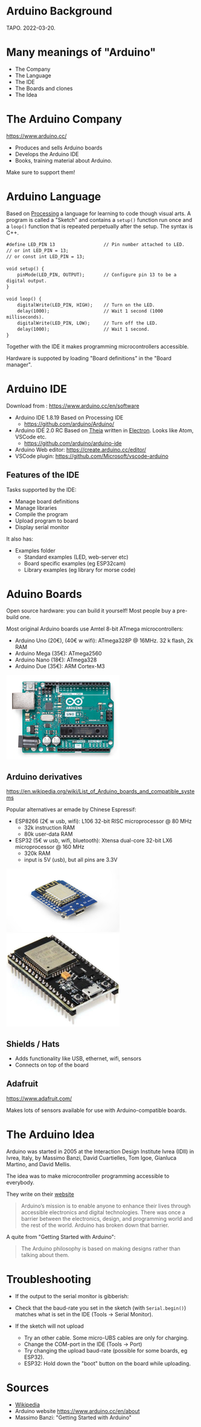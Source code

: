 # Arduino Background
TAPO. 2022-03-20.

# Many meanings of "Arduino"

* The Company
* The Language
* The IDE
* The Boards and clones
* The Idea

# The Arduino Company
https://www.arduino.cc/

* Produces and sells Arduino boards
* Develops the Arduino IDE
* Books, training material about Arduino.

Make sure to support them!


# Arduino Language

Based on [Processing](https://processing.org/) a language for learning to code though visual arts.
A program is called a "Sketch" and contains a `setup()` function run once and a `loop()` function that is repeated perpetually after the setup.
The syntax is C++.

```arduino
#define LED_PIN 13                  // Pin number attached to LED.
// or int LED_PIN = 13;
// or const int LED_PIN = 13;

void setup() {
    pinMode(LED_PIN, OUTPUT);       // Configure pin 13 to be a digital output.
}

void loop() {
    digitalWrite(LED_PIN, HIGH);    // Turn on the LED.
    delay(1000);                    // Wait 1 second (1000 milliseconds).
    digitalWrite(LED_PIN, LOW);     // Turn off the LED.
    delay(1000);                    // Wait 1 second.
}
```

Together with the IDE it makes programming microcontrollers accessible.

Hardware is suppoted by loading "Board definitions" in the "Board manager".

# Arduino IDE
Download from : https://www.arduino.cc/en/software

- Arduino IDE 1.8.19 Based on Processing IDE
	- https://github.com/arduino/Arduino/
- Arduino IDE 2.0 RC Based on [Theia](https://theia-ide.org/) written in [Electron](https://www.electronjs.org/). Looks like Atom, VSCode etc.
    - https://github.com/arduino/arduino-ide
- Arduino Web editor: https://create.arduino.cc/editor/
- VSCode plugin: https://github.com/Microsoft/vscode-arduino

## Features of the IDE

Tasks supported by the IDE:

* Manage board definitions
* Manage libraries
* Compile the program
* Upload program to board
* Display serial monitor

It also has:

* Examples folder
  - Standard examples (LED, web-server etc)
  - Board specific examples (eg ESP32cam)
  - Library examples (eg library for morse code)

# Aduino Boards

Open source hardware: you can build it yourself!
Most people buy a pre-build one.

Most original Arduino boards use Amtel 8-bit ATmega microcontrollers:

- Arduino Uno (20€), (40€ w wifi): ATmega328P @ 16MHz. 32 k flash, 2k RAM
- Arduino Mega (35€): ATmega2560
- Arduino Nano (18€): ATmega328 
- Arduino Due (35€): ARM Cortex-M3

![Uno](img/uno.png)

## Arduino derivatives

https://en.wikipedia.org/wiki/List_of_Arduino_boards_and_compatible_systems

Popular alternatives ar emade by Chinese Espressif:

* ESP8266 (2€ w usb, wifi): L106 32-bit RISC microprocessor @ 80 MHz
  - 32k instruction RAM
  - 80k user-data RAM
* ESP32 (5€ w usb, wifi, bluetooth): Xtensa dual-core 32-bit LX6 microprocessor @ 160 MHz
  - 320k RAM
  - input is 5V (usb), but all pins are 3.3V

![ESP8266](img/esp8266.png)
![ESP32](img/esp32.png)

## Shields / Hats

* Adds functionality like USB, ethernet, wifi, sensors
* Connects on top of the board


## Adafruit

https://www.adafruit.com/

Makes lots of sensors available for use with Arduino-compatible boards.

# The Arduino Idea

Arduino was started in 2005 at the Interaction Design Institute Ivrea (IDII) in Ivrea, Italy, by Massimo Banzi, David Cuartielles, Tom Igoe, Gianluca Martino, and David Mellis.

The idea was to make microcontroller programming accessible to everybody.

They write on their [website](https://www.arduino.cc/en/about#our-mission--vision)

> Arduino’s mission is to enable anyone to enhance their lives through accessible electronics and digital technologies. There was once a barrier between the electronics, design, and programming world and the rest of the world. Arduino has broken down that barrier. 

A quite from "Getting Started with Arduino":

> The Arduino philosophy is based on making designs rather than talking about them.

# Troubleshooting

* If the output to the serial monitor is gibberish: 

-  Check that the baud-rate you set in the sketch (with `Serial.begin()`) matches what is set in the IDE (Tools -> Serial Monitor).

* If the sketch will not upload

  - Try an other cable. Some micro-UBS cables are only for charging.
  - Change the COM-port in the IDE (Tools -> Port)
  - Try changing the upload baud-rate (possible for some boards, eg ESP32).
  - ESP32: Hold down the "boot" button on the board while uploading.
  
  
# Sources

* [Wikipedia](https://en.wikipedia.org/wiki/Arduino)
* Arduino website https://www.arduino.cc/en/about
* Massimo Banzi: "Getting Started with Arduino"
